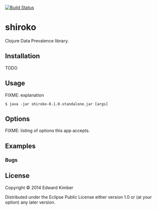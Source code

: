 [![Build Status](https://travis-ci.org/ekimber/shiroko.svg?branch=master)](https://travis-ci.org/ekimber/shiroko)

# shiroko

Clojure Data Prevalence library.

## Installation

TODO

## Usage

FIXME: explanation

    $ java -jar shiroko-0.1.0-standalone.jar [args]

## Options

FIXME: listing of options this app accepts.

## Examples

### Bugs

## License

Copyright © 2014 Edward Kimber

Distributed under the Eclipse Public License either version 1.0 or (at
your option) any later version.
